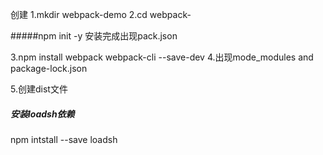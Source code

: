 
创建
1.mkdir webpack-demo
2.cd webpack-


#####npm init -y
安装完成出现pack.json

3.npm install webpack webpack-cli --save-dev
4.出现mode_modules and package-lock.json

5.创建dist文件

#####  安装loadsh依赖
npm intstall --save loadsh